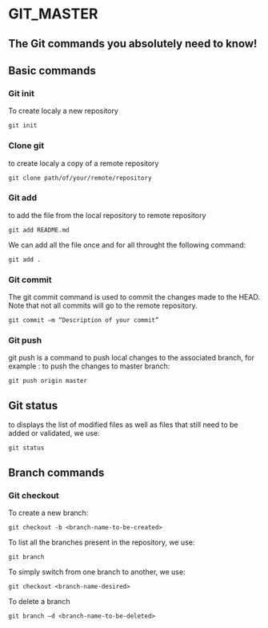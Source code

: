 # GIT_MASTER

## The Git commands you absolutely need to know!
## Basic commands 

### Git init
To create localy a new repository 
````git
git init 
````
### Clone git 
to create localy a copy of a remote repository 
````
git clone path/of/your/remote/repository
````
### Git add
to add the file from the local repository to remote repository 
````
git add README.md
````
We can add all the file once and for all throught the following command:
````
git add .
````
### Git commit 
The git commit command is used to commit the changes made to the HEAD. Note that not all commits will go to the remote repository.
````
git commit –m “Description of your commit”
````
### Git push 
git push is a command to push local changes to the associated branch, for example : to push the changes to master branch:
````
git push origin master
````
## Git status
to displays the list of modified files as well as files that still need to be added or validated, we use:
````
git status
````
## Branch commands 

### Git checkout 
To create a new branch: 
````
git checkout -b <branch-name-to-be-created>
````
To list all the branches present in the repository, we use:
````
git branch
````
To simply switch from one branch to another, we use:
````
git checkout <branch-name-desired>
````
To delete a branch 
````
git branch –d <branch-name-to-be-deleted>
````